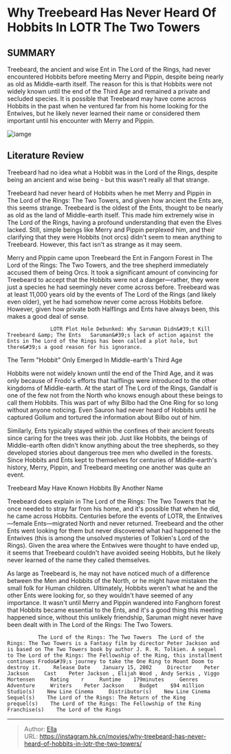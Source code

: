 # Why Treebeard Has Never Heard Of Hobbits In LOTR The Two Towers


## SUMMARY 



  Treebeard, the ancient and wise Ent in The Lord of the Rings, had never encountered Hobbits before meeting Merry and Pippin, despite being nearly as old as Middle-earth itself.   The reason for this is that Hobbits were not widely known until the end of the Third Age and remained a private and secluded species.   It is possible that Treebeard may have come across Hobbits in the past when he ventured far from his home looking for the Entwives, but he likely never learned their name or considered them important until his encounter with Merry and Pippin.  

![iamge](https://static1.srcdn.com/wordpress/wp-content/uploads/2024/01/lotr-why-treebeard-not-know-hobbits-explained.jpg)

## Literature Review

Treebeard had no idea what a Hobbit was in the Lord of the Rings, despite being an ancient and wise being - but this wasn&#39;t really all that strange. 




Treebeard had never heard of Hobbits when he met Merry and Pippin in The Lord of the Rings: The Two Towers, and given how ancient the Ents are, this seems strange. Treebeard is the oldest of the Ents, thought to be nearly as old as the land of Middle-earth itself. This made him extremely wise in The Lord of the Rings, having a profound understanding that even the Elves lacked. Still, simple beings like Merry and Pippin perplexed him, and their clarifying that they were Hobbits (not orcs) didn&#39;t seem to mean anything to Treebeard. However, this fact isn&#39;t as strange as it may seem.




Merry and Pippin came upon Treebeard the Ent in Fangorn Forest in The Lord of the Rings: The Two Towers, and the tree shepherd immediately accused them of being Orcs. It took a significant amount of convincing for Treebeard to accept that the Hobbits were not a danger—rather, they were just a species he had seemingly never come across before. Treebeard was at least 11,000 years old by the events of The Lord of the Rings (and likely even older), yet he had somehow never come across Hobbits before. However, given how private both Halflings and Ents have always been, this makes a good deal of sense.

                  LOTR Plot Hole Debunked: Why Saruman Didn&#39;t Kill Treebeard &amp; The Ents   Saruman&#39;s lack of action against the Ents in The Lord of the Rings has been called a plot hole, but there&#39;s a good reason for his ignorance.   


 The Term &#34;Hobbit&#34; Only Emerged In Middle-earth&#39;s Third Age 
          




Hobbits were not widely known until the end of the Third Age, and it was only because of Frodo&#39;s efforts that halflings were introduced to the other kingdoms of Middle-earth. At the start of The Lord of the Rings, Gandalf is one of the few not from the North who knows enough about these beings to call them Hobbits. This was part of why Bilbo had the One Ring for so long without anyone noticing. Even Sauron had never heard of Hobbits until he captured Gollum and tortured the information about Bilbo out of him.

Similarly, Ents typically stayed within the confines of their ancient forests since caring for the trees was their job. Just like Hobbits, the beings of Middle-earth often didn&#39;t know anything about the tree shepherds, so they developed stories about dangerous tree men who dwelled in the forests. Since Hobbits and Ents kept to themselves for centuries of Middle-earth&#39;s history, Merry, Pippin, and Treebeard meeting one another was quite an event.



 Treebeard May Have Known Hobbits By Another Name 
          




Treebeard does explain in The Lord of the Rings: The Two Towers that he once needed to stray far from his home, and it&#39;s possible that when he did, he came across Hobbits. Centuries before the events of LOTR, the Entwives—female Ents—migrated North and never returned. Treebeard and the other Ents went looking for them but never discovered what had happened to the Entwives (this is among the unsolved mysteries of Tolkien&#39;s Lord of the Rings). Given the area where the Entwives were thought to have ended up, it seems that Treebeard couldn&#39;t have avoided seeing Hobbits, but he likely never learned of the name they called themselves.

As large as Treebeard is, he may not have noticed much of a difference between the Men and Hobbits of the North, or he might have mistaken the small folk for Human children. Ultimately, Hobbits weren&#39;t what he and the other Ents were looking for, so they wouldn&#39;t have seemed of any importance. It wasn&#39;t until Merry and Pippin wandered into Fanghorn forest that Hobbits became essential to the Ents, and it&#39;s a good thing this meeting happened since, without this unlikely friendship, Saruman might never have been dealt with in The Lord of the Rings: The Two Towers.




              The Lord of the Rings: The Two Towers  The Lord of the Rings: The Two Towers is a Fantasy film by director Peter Jackson and is based on The Two Towers book by author J. R. R. Tolkien. A sequel to The Lord of the Rings: The Fellowship of the Ring, this installment continues Frodo&#39;s journey to take the One Ring to Mount Doom to destroy it.    Release Date    January 15, 2002     Director    Peter Jackson     Cast    Peter Jackson , Elijah Wood , Andy Serkis , Viggo Mortensen     Rating    r     Runtime    179minutes     Genres    Adventure     Writers    Peter Jackson     Budget    $94 million     Studio(s)    New Line Cinema     Distributor(s)    New Line Cinema     Sequel(s)    The Lord of the Rings: The Return of the King     prequel(s)    The Lord of the Rings: The Fellowship of the Ring     Franchise(s)    The Lord of the Rings      


---

> Author: [Ella](https://instagram.hk.cn/)  
> URL: https://instagram.hk.cn/movies/why-treebeard-has-never-heard-of-hobbits-in-lotr-the-two-towers/  

